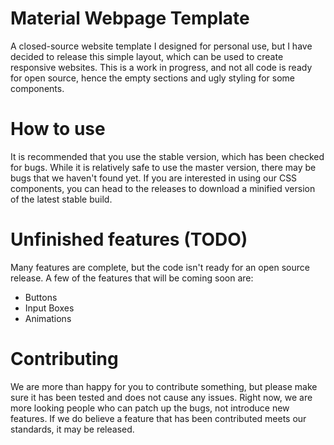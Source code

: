 # Material Webpage Template

A closed-source website template I designed for personal use, but I have decided to release this simple layout, which can be used to create responsive websites. This is a work in progress, and not all code is ready for open source, hence the empty sections and ugly styling for some components.

# How to use

It is recommended that you use the stable version, which has been checked for bugs.
While it is relatively safe to use the master version, there may be bugs that we haven't found yet.
If you are interested in using our CSS components, you can head to the releases to download a minified version
of the latest stable build.

# Unfinished features (TODO)

Many features are complete, but the code isn't ready for an open source release. A few of the features that will
be coming soon are:

* Buttons
* Input Boxes
* Animations

# Contributing

We are more than happy for you to contribute something, but please make sure it has been tested and does
not cause any issues. Right now, we are more looking people who can patch up the bugs, not introduce new features.
If we do believe a feature that has been contributed meets our standards, it may be released.

